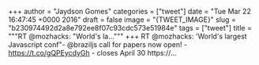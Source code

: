 
+++
author = "Jaydson Gomes"
categories = ["tweet"]
date = "Tue Mar 22 16:47:45 +0000 2016"
draft = false
image = "{TWEET_IMAGE}"
slug = "b230974492d2a8e792ee8f07c93cdc573e51984e"
tags = ["tweet"]
title = """RT @mozhacks: "World's la..."""
+++
RT @mozhacks: 'World's largest Javascript conf"-  @braziljs call for papers now open! - https://t.co/gQPEycdyGh - closes April 30  https://…
